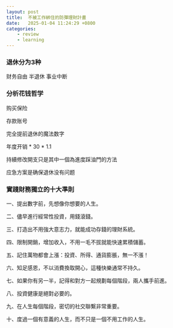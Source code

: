 ```yaml
---
layout: post
title:  不被工作綁住的防彈理財計畫
date:   2025-01-04 11:24:29 +0800
categories: 
    - review
    - learning
---
```


### 退休分为3种

财务自由
半退休
事业中断

### 分析花钱哲学

购买保险

存款账号

完全提前退休的魔法数字

年度开销 * 30 *  1.1

持續修改開支只是其中一個為進度踩油門的方法

应急方案是确保退休没有问题

### 實踐財務獨立的十大準則

一、提出數字前，先想像你想要的人生。

二、儘早進行經常性投資，用錢滾錢。

三、打造出不用強大意志力，就能成功存錢的理財系統。

四、限制開銷，增加收入，不用一毛不拔就能快速累積儲蓄。

五、記住萬物都會上漲：投資、所得、通貨膨脹，無一不漲！

六、知足感恩，不以消費換取開心，這種快樂通常不持久。

七、如果你有另一半，記得和對方一起規劃每個階段，兩人攜手前進。

八、投資健康是絕對必要的。

九、在人生每個階段，密切的社交聯繫非常重要。

十、度過一個有意義的人生，而不只是一個不用工作的人生。